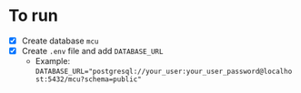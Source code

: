 # To run
- [x] Create database `mcu`
- [x] Create `.env` file and add `DATABASE_URL` 
   - Example: `DATABASE_URL="postgresql://your_user:your_user_password@localhost:5432/mcu?schema=public"`


